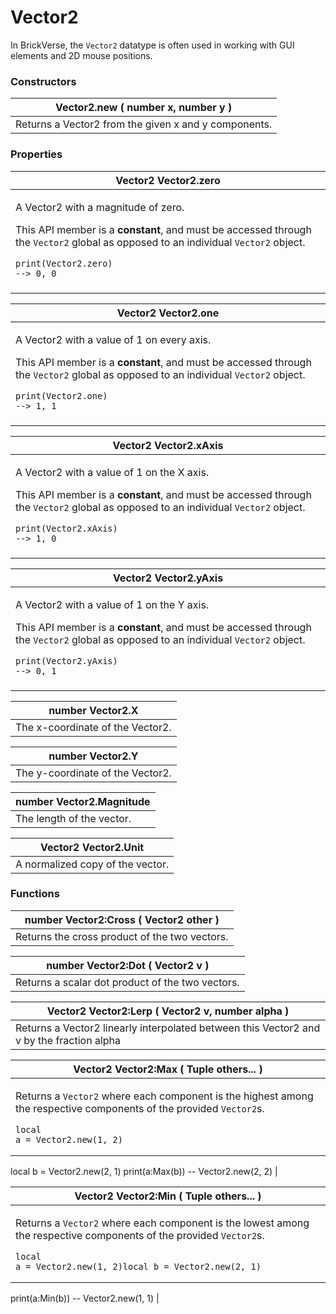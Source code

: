 # Vector2

In BrickVerse, the `Vector2` datatype is often used in working with GUI elements and 2D mouse positions.

### Constructors <a href="#constructors" id="constructors"></a>

| **Vector2.new** ( number x, number y )               |
| ---------------------------------------------------- |
| Returns a Vector2 from the given x and y components. |

### Properties <a href="#properties" id="properties"></a>

| Vector2 **Vector2.zero**                                                                                                                                                                                                                                                           |
| ---------------------------------------------------------------------------------------------------------------------------------------------------------------------------------------------------------------------------------------------------------------------------------- |
| <p>A Vector2 with a magnitude of zero.</p><p>This API member is a <strong>constant</strong>, and must be accessed through the <code>Vector2</code> global as opposed to an individual <code>Vector2</code> object.</p><p></p><pre><code>print(Vector2.zero) --> 0, 0
</code></pre> |

| Vector2 **Vector2.one**                                                                                                                                                                                                                                                                  |
| ---------------------------------------------------------------------------------------------------------------------------------------------------------------------------------------------------------------------------------------------------------------------------------------- |
| <p>A Vector2 with a value of 1 on every axis.</p><p>This API member is a <strong>constant</strong>, and must be accessed through the <code>Vector2</code> global as opposed to an individual <code>Vector2</code> object.</p><p></p><pre><code>print(Vector2.one) --> 1, 1
</code></pre> |

| Vector2 **Vector2.xAxis**                                                                                                                                                                                                                                                                  |
| ------------------------------------------------------------------------------------------------------------------------------------------------------------------------------------------------------------------------------------------------------------------------------------------ |
| <p>A Vector2 with a value of 1 on the X axis.</p><p>This API member is a <strong>constant</strong>, and must be accessed through the <code>Vector2</code> global as opposed to an individual <code>Vector2</code> object.</p><p></p><pre><code>print(Vector2.xAxis) --> 1, 0
</code></pre> |

| Vector2 **Vector2.yAxis**                                                                                                                                                                                                                                                                  |
| ------------------------------------------------------------------------------------------------------------------------------------------------------------------------------------------------------------------------------------------------------------------------------------------ |
| <p>A Vector2 with a value of 1 on the Y axis.</p><p>This API member is a <strong>constant</strong>, and must be accessed through the <code>Vector2</code> global as opposed to an individual <code>Vector2</code> object.</p><p></p><pre><code>print(Vector2.yAxis) --> 0, 1
</code></pre> |

| number **Vector2.X**             |
| -------------------------------- |
| The x-coordinate of the Vector2. |

| number **Vector2.Y**             |
| -------------------------------- |
| The y-coordinate of the Vector2. |

| number **Vector2.Magnitude** |
| ---------------------------- |
| The length of the vector.    |

| Vector2 **Vector2.Unit**         |
| -------------------------------- |
| A normalized copy of the vector. |

### Functions <a href="#functions" id="functions"></a>

| number **Vector2:Cross** ( Vector2 other )    |
| --------------------------------------------- |
| Returns the cross product of the two vectors. |

| number **Vector2:Dot** ( Vector2 v )             |
| ------------------------------------------------ |
| Returns a scalar dot product of the two vectors. |

| Vector2 **Vector2:Lerp** ( Vector2 v, number alpha )                                     |
| ---------------------------------------------------------------------------------------- |
| Returns a Vector2 linearly interpolated between this Vector2 and v by the fraction alpha |

| Vector2 **Vector2:Max** ( Tuple others... )                                                                                                                                                                                                                                                                         |
| ------------------------------------------------------------------------------------------------------------------------------------------------------------------------------------------------------------------------------------------------------------------------------------------------------------------- |
| <p>Returns a <code>Vector2</code> where each component is the highest among the respective components of the provided <code>Vector2</code>s.</p><p></p><pre class="language-lua"><code class="lang-lua">local a = Vector2.new(1, 2)
local b = Vector2.new(2, 1) 
print(a:Max(b)) -- Vector2.new(2, 2)
</code></pre> |

| Vector2 **Vector2:Min** ( Tuple others... )                                                                                                                                                                                                                                                                       |
| ----------------------------------------------------------------------------------------------------------------------------------------------------------------------------------------------------------------------------------------------------------------------------------------------------------------- |
| <p>Returns a <code>Vector2</code> where each component is the lowest among the respective components of the provided <code>Vector2</code>s.</p><p></p><pre class="language-lua"><code class="lang-lua">local a = Vector2.new(1, 2)local b = Vector2.new(2, 1) 
print(a:Min(b)) -- Vector2.new(1, 1)
</code></pre> |
